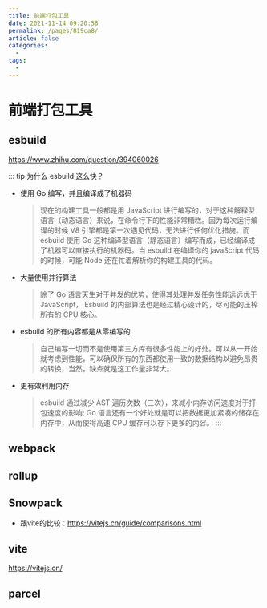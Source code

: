 ```yaml
---
title: 前端打包工具
date: 2021-11-14 09:20:58
permalink: /pages/819ca8/
article: false
categories:
  - 
tags:
  - 
---
```


# 前端打包工具

## esbuild

https://www.zhihu.com/question/394060026

::: tip 为什么 esbuild 这么快？
- 使用 Go 编写，并且编译成了机器码
    > 现在的构建工具一般都是用 JavaScript 进行编写的，对于这种解释型语言（动态语言）来说，在命令行下的性能非常糟糕。因为每次运行编译的时候 V8 引擎都是第一次遇见代码，无法进行任何优化措施。而 esbuild 使用 Go 这种编译型语言（静态语言）编写而成，已经编译成了机器可以直接执行的机器码。当 esbuild 在编译你的 javaScript 代码的时候，可能 Node 还在忙着解析你的构建工具的代码。
- 大量使用并行算法
    > 除了 Go 语言天生对于并发的优势，使得其处理并发任务性能远远优于 JavaScript， Esbuild 的内部算法也是经过精心设计的，尽可能的压榨所有的 CPU 核心。
- esbuild 的所有内容都是从零编写的
    > 自己编写一切而不是使用第三方库有很多性能上的好处。可以从一开始就考虑到性能，可以确保所有的东西都使用一致的数据结构以避免昂贵的转换，当然，缺点就是这工作量非常大。
- 更有效利用内存
    > esbuild 通过减少 AST 遍历次数（三次），来减小内存访问速度对于打包速度的影响; Go 语言还有一个好处就是可以把数据更加紧凑的储存在内存中，从而使得高速 CPU 缓存可以存下更多的内容。
:::



## webpack


## rollup



## Snowpack

- 跟vite的比较：https://vitejs.cn/guide/comparisons.html


## vite

https://vitejs.cn/

## parcel

